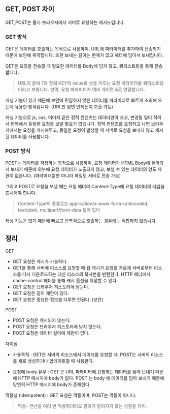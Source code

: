 ## GET, POST 차이

GET,POST는 둘다 브라우저에서 서버로 요청하는 메서드입니다.

### GET 방식

GET은 데이터를 호출하는 목적으로 사용하며, URL에 파라미터를 추가하여 전송되기 때문에 보안에 취약합니다. 또한 보내는 길이는 한계가 있고 헤더에 담아서 보내집니다.

GET은 요청을 전송할 때 필요한 데이터를 Body에 담지 않고, 쿼리스트링을 통해 전송합니다.

> URL의 끝에 ?와 함께 KEY와 value로 쌍을 이루는 요청 파라미터를 쿼리스트링이라고 부릅니다. 만약, 요청 파라미터가 여러 개이면 &로 연결합니다.

캐싱 기능이 있기 때문에 보안에 민감하지 않은 데이터를 파라미터로 빠르게 조회해 오는데 유용한 방식입니다. (URL만 알면 언제든지 호출 가능)

캐싱 기능으로 js, css, 이미지 같은 정적 컨텐츠는 데이터양이 크고, 변경될 일이 적어서 반복해서 동일한 요청을 보낼 필요가 없습니다. 정적 컨텐츠를 요청하고 나면 브라우저에서는 요청을 캐시해두고, 동일한 요청이 발생할 때 서버로 요청을 보내지 않고 캐시된 데이터를 사용합니다.

### POST 방식

POST는 데이터를 저장하는 목적으로 사용하며, 요청 데이터가 HTML Body에 들어가서 보내기 때문에 외부에 요청 데이터가 노출되지 않고, 보낼 수 있는 데이터의 양도 제한이 없습니다. (파라미터뿐만 아니라 파일도 서버로 전송 가능)

그리고 POST로 요청을 보낼 때는 요청 헤더의 Content-Type에 요청 데이터의 타입을 표시해야 합니다.

> Content-Type의 종류로는 application/x-www-form-urlencoded, text/plain, multipart/form-data 등이 있다

캐싱 기능은 없기 때문에 빠르고 반복적으로 호출하는 경우에는 적합하지 않습니다.

## 정리

GET

- GET 요청은 캐시가 가능하다.
- GET을 통해 서버에 리소스를 요청할 때 웹 캐시가 요청을 가로채 서버로부터 리소스를 다시 다운로드하는 대신 리소스의 복사본을 반환한다. HTTP 헤더에서 cache-control 헤더를 통해 캐시 옵션을 지정할 수 있다.
- GET 요청은 브라우저 히스토리에 남는다.
- GET 요청은 길이 제한이 있다.
- GET 요청은 중요한 정보를 다루면 안된다. (보안)

POST

- POST 요청은 캐시되지 않는다.
- POST 요청은 브라우저 히스토리에 남지 않는다.
- POST 요청은 데이터 길이에 제한이 없다.

차이점

- 사용목적 : GET은 서버의 리소스에서 데이터를 요청할 때, POST는 서버의 리소스를 새로 생성하거나 업데이트할 때 사용한다.

- 요청에 body 유무 : GET 은 URL 파라미터에 요청하는 데이터를 담아 보내기 때문에 HTTP 메시지에 body가 없다. POST 는 body 에 데이터를 담아 보내기 때문에 당연히 HTTP 메시지에 body가 존재한다.

멱등성 (idempotent) : GET 요청은 멱등이며, POST는 멱등이 아니다.

> 멱등- 연산을 여러 번 적용하더라도 결과가 달라지지 않는 성질을 의미.
